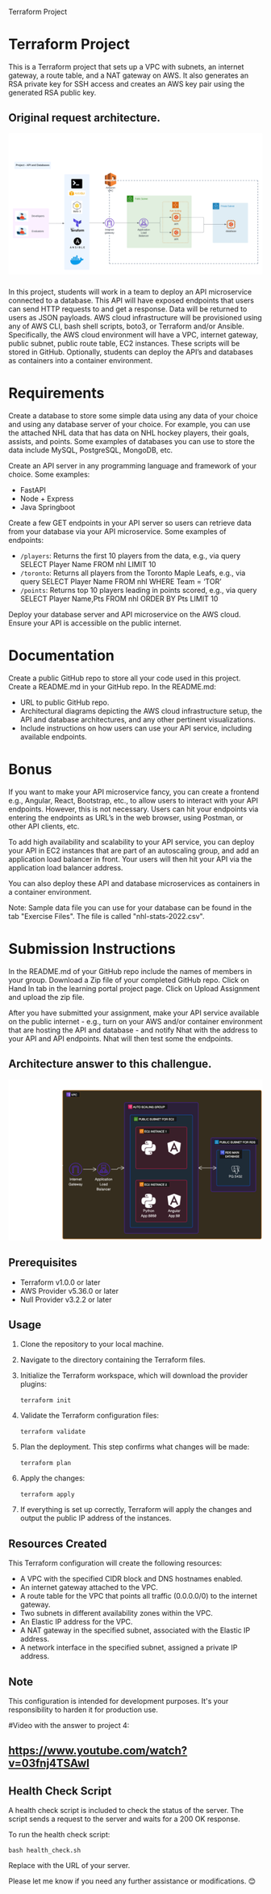 Terraform Project

Terraform Project
=================

This is a Terraform project that sets up a VPC with subnets, an internet gateway, a route table, and a NAT gateway on AWS. It also generates an RSA private key for SSH access and creates an AWS key pair using the generated RSA public key.


## Original request architecture.
![Architecture](DevOps%20-%20Project%20-%20API%20and%20Databases%20-%20Page%201.png)
###
In this project, students will work in a team to deploy an API microservice connected to a database. This API will have exposed endpoints that users can send HTTP requests to and get a response. Data will be returned to users as JSON payloads. AWS cloud infrastructure will be provisioned using any of AWS CLI, bash shell scripts, boto3, or Terraform and/or Ansible. Specifically, the AWS cloud environment will have a VPC, internet gateway, public subnet, public route table, EC2 instances. These scripts will be stored in GitHub. Optionally, students can deploy the API’s and databases as containers into a container environment.

Requirements
============

Create a database to store some simple data using any data of your choice and using any database server of your choice. For example, you can use the attached NHL data that has data on NHL hockey players, their goals, assists, and points. Some examples of databases you can use to store the data include MySQL, PostgreSQL, MongoDB, etc.

Create an API server in any programming language and framework of your choice. Some examples:

*   FastAPI
*   Node + Express
*   Java Springboot

Create a few GET endpoints in your API server so users can retrieve data from your database via your API microservice. Some examples of endpoints:

*   `/players`: Returns the first 10 players from the data, e.g., via query SELECT Player Name FROM nhl LIMIT 10
*   `/toronto`: Returns all players from the Toronto Maple Leafs, e.g., via query SELECT Player Name FROM nhl WHERE Team = ‘TOR’
*   `/points`: Returns top 10 players leading in points scored, e.g., via query SELECT Player Name,Pts FROM nhl ORDER BY Pts LIMIT 10

Deploy your database server and API microservice on the AWS cloud. Ensure your API is accessible on the public internet.

Documentation
=============

Create a public GitHub repo to store all your code used in this project. Create a README.md in your GitHub repo. In the README.md:

*   URL to public GitHub repo.
*   Architectural diagrams depicting the AWS cloud infrastructure setup, the API and database architectures, and any other pertinent visualizations.
*   Include instructions on how users can use your API service, including available endpoints.

Bonus
=====

If you want to make your API microservice fancy, you can create a frontend e.g., Angular, React, Bootstrap, etc., to allow users to interact with your API endpoints. However, this is not necessary. Users can hit your endpoints via entering the endpoints as URL’s in the web browser, using Postman, or other API clients, etc.

To add high availability and scalability to your API service, you can deploy your API in EC2 instances that are part of an autoscaling group, and add an application load balancer in front. Your users will then hit your API via the application load balancer address.

You can also deploy these API and database microservices as containers in a container environment.

Note: Sample data file you can use for your database can be found in the tab "Exercise Files". The file is called "nhl-stats-2022.csv".

Submission Instructions
=======================

In the README.md of your GitHub repo include the names of members in your group. Download a Zip file of your completed GitHub repo. Click on Hand In tab in the learning portal project page. Click on Upload Assignment and upload the zip file.

After you have submitted your assignment, make your API service available on the public internet - e.g., turn on your AWS and/or container environment that are hosting the API and database - and notify Nhat with the address to your API and API endpoints. Nhat will then test some the endpoints.



## Architecture answer to this challengue.
![Architecture](project-diagram-final.png)

Prerequisites
-------------

*   Terraform v1.0.0 or later
*   AWS Provider v5.36.0 or later
*   Null Provider v3.2.2 or later

Usage
-----

1.  Clone the repository to your local machine.
2.  Navigate to the directory containing the Terraform files.
3.  Initialize the Terraform workspace, which will download the provider plugins:

    `terraform init`

5.  Validate the Terraform configuration files:

    `terraform validate`

7.  Plan the deployment. This step confirms what changes will be made:

    `terraform plan`

9.  Apply the changes:

    `terraform apply`

11.  If everything is set up correctly, Terraform will apply the changes and output the public IP address of the instances.

Resources Created
-----------------

This Terraform configuration will create the following resources:

*   A VPC with the specified CIDR block and DNS hostnames enabled.
*   An internet gateway attached to the VPC.
*   A route table for the VPC that points all traffic (0.0.0.0/0) to the internet gateway.
*   Two subnets in different availability zones within the VPC.
*   An Elastic IP address for the VPC.
*   A NAT gateway in the specified subnet, associated with the Elastic IP address.
*   A network interface in the specified subnet, assigned a private IP address.

Note
----

This configuration is intended for development purposes. It's your responsibility to harden it for production use.

#Video with the answer to project 4:
## https://www.youtube.com/watch?v=03fnj4TSAwI

Health Check Script
-------------------

A health check script is included to check the status of the server. The script sends a request to the server and waits for a 200 OK response.

To run the health check script:

    bash health_check.sh 

Replace with the URL of your server.

Please let me know if you need any further assistance or modifications. 😊
